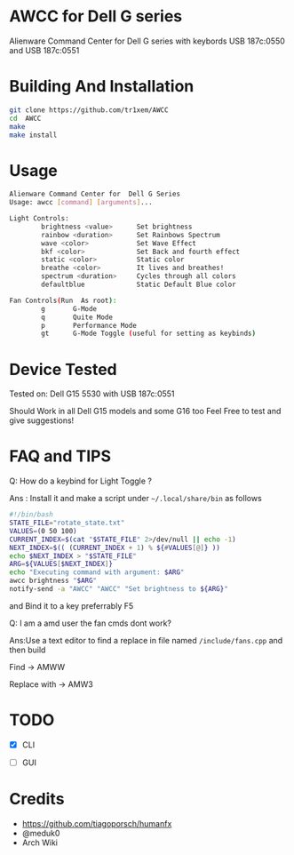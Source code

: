 # AWCC for Dell G series

Alienware Command Center for Dell G series with keybords USB 187c:0550 and USB 187c:0551

# Building  And  Installation

```bash
git clone https://github.com/tr1xem/AWCC
cd  AWCC
make
make install
```
# Usage
```bash
Alienware Command Center for  Dell G Series
Usage: awcc [command] [arguments]...

Light Controls:
        brightness <value>      Set brightness
        rainbow <duration>      Set Rainbows Spectrum
        wave <color>            Set Wave Effect
        bkf <color>             Set Back and fourth effect
        static <color>          Static color
        breathe <color>         It lives and breathes!
        spectrum <duration>     Cycles through all colors
        defaultblue             Static Default Blue color

Fan Controls(Run  As root):
        g       G-Mode
        q       Quite Mode
        p       Performance Mode
        gt      G-Mode Toggle (useful for setting as keybinds)
```

# Device Tested

Tested on:
Dell  G15 5530 with USB 187c:0551

Should Work in all Dell G15 models and some G16 too
Feel Free to test and give suggestions!

# FAQ and TIPS

Q: How do a keybind for Light Toggle ?

Ans : Install it and make a script under `~/.local/share/bin` as follows

```bash
#!/bin/bash
STATE_FILE="rotate_state.txt"
VALUES=(0 50 100)
CURRENT_INDEX=$(cat "$STATE_FILE" 2>/dev/null || echo -1)
NEXT_INDEX=$(( (CURRENT_INDEX + 1) % ${#VALUES[@]} ))
echo $NEXT_INDEX > "$STATE_FILE"
ARG=${VALUES[$NEXT_INDEX]}
echo "Executing command with argument: $ARG"
awcc brightness "$ARG"
notify-send -a "AWCC" "AWCC" "Set brightness to ${ARG}"
```
and Bind it to  a key preferrably F5

Q: I am a amd user the fan cmds dont work?

Ans:Use a text editor to find a replace in file named `/include/fans.cpp` and then build

Find -> AMWW

Replace with -> AMW3
# TODO
- [X] CLI
- [ ] GUI


# Credits

- https://github.com/tiagoporsch/humanfx
- @meduk0
- Arch Wiki

